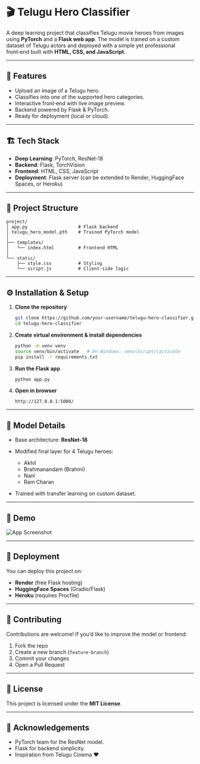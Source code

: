 # 🎬 Telugu Hero Classifier

A deep learning project that classifies Telugu movie heroes from images using **PyTorch** and a **Flask web app**. The model is trained on a custom dataset of Telugu actors and deployed with a simple yet professional front‑end built with **HTML, CSS, and JavaScript**.

---

## 🚀 Features

* Upload an image of a Telugu hero.
* Classifies into one of the supported hero categories.
* Interactive front‑end with live image preview.
* Backend powered by Flask & PyTorch.
* Ready for deployment (local or cloud).

---

## 🏗️ Tech Stack

* **Deep Learning**: PyTorch, ResNet‑18
* **Backend**: Flask, TorchVision
* **Frontend**: HTML, CSS, JavaScript
* **Deployment**: Flask server (can be extended to Render, HuggingFace Spaces, or Heroku)

---

## 📂 Project Structure

```
project/
│ app.py                   # Flask backend
│ telugu_hero_model.pth    # Trained PyTorch model
│
├── templates/
│   └── index.html         # Frontend HTML
│
└── static/
    ├── style.css          # Styling
    └── script.js          # Client-side logic
```

---

## ⚙️ Installation & Setup

1. **Clone the repository**

   ```bash
   git clone https://github.com/your-username/telugu-hero-classifier.git
   cd telugu-hero-classifier
   ```

2. **Create virtual environment & install dependencies**

   ```bash
   python -m venv venv
   source venv/bin/activate   # On Windows: venv\Scripts\activate
   pip install -r requirements.txt
   ```

3. **Run the Flask app**

   ```bash
   python app.py
   ```

4. **Open in browser**

   ```
   http://127.0.0.1:5000/
   ```

---

## 🧠 Model Details

* Base architecture: **ResNet‑18**
* Modified final layer for 4 Telugu heroes:

  * Akhil
  * Brahmanandam (Brahmi)
  * Nani
  * Ram Charan
* Trained with transfer learning on custom dataset.

---

## 📸 Demo

![App Screenshot](demo.png)

---

## 🚀 Deployment

You can deploy this project on:

* **Render** (free Flask hosting)
* **HuggingFace Spaces** (Gradio/Flask)
* **Heroku** (requires Procfile)

---

## 🤝 Contributing

Contributions are welcome! If you’d like to improve the model or frontend:

1. Fork the repo
2. Create a new branch (`feature-branch`)
3. Commit your changes
4. Open a Pull Request

---

## 📜 License

This project is licensed under the **MIT License**.

---

## 🙌 Acknowledgements

* PyTorch team for the ResNet model.
* Flask for backend simplicity.
* Inspiration from Telugu Cinema ❤️
